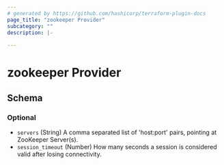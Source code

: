 ```yaml
---
# generated by https://github.com/hashicorp/terraform-plugin-docs
page_title: "zookeeper Provider"
subcategory: ""
description: |-
  
---
```


# zookeeper Provider





<!-- schema generated by tfplugindocs -->
## Schema

### Optional

- `servers` (String) A comma separated list of 'host:port' pairs, pointing at ZooKeeper Server(s).
- `session_timeout` (Number) How many seconds a session is considered valid after losing connectivity.
